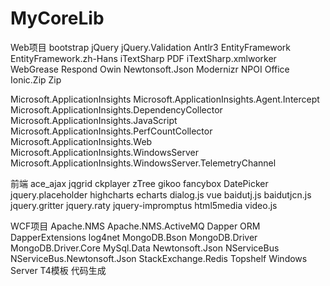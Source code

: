 # MyCoreLib
Web项目
bootstrap
jQuery
jQuery.Validation
Antlr3
EntityFramework
EntityFramework.zh-Hans
iTextSharp                  PDF
iTextSharp.xmlworker
WebGrease
Respond
Owin
Newtonsoft.Json
Modernizr
NPOI                        Office
Ionic.Zip                   Zip

Microsoft.ApplicationInsights
Microsoft.ApplicationInsights.Agent.Intercept
Microsoft.ApplicationInsights.DependencyCollector
Microsoft.ApplicationInsights.JavaScript
Microsoft.ApplicationInsights.PerfCountCollector
Microsoft.ApplicationInsights.Web
Microsoft.ApplicationInsights.WindowsServer
Microsoft.ApplicationInsights.WindowsServer.TelemetryChannel


前端
ace_ajax
jqgrid
ckplayer
zTree
gikoo
fancybox
DatePicker
jquery.placeholder
highcharts
echarts
dialog.js
vue
baidutj.js
baidutjcn.js
jquery.gritter
jquery.raty
jquery-impromptus
html5media
video.js


WCF项目
Apache.NMS
Apache.NMS.ActiveMQ
Dapper                          ORM
DapperExtensions
log4net
MongoDB.Bson
MongoDB.Driver
MongoDB.Driver.Core
MySql.Data
Newtonsoft.Json
NServiceBus
NServiceBus.Newtonsoft.Json
StackExchange.Redis
Topshelf                        Windows Server
T4模板                            代码生成
